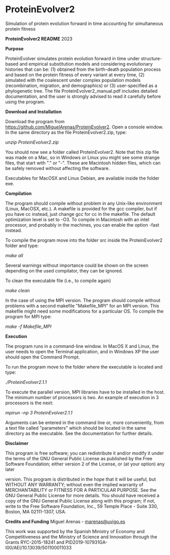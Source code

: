 # ProteinEvolver2
Simulation of protein evolution forward in time accounting for simultaneous protein fitness

**ProteinEvolver2 README**
2023


**Purpose**

ProteinEvolver simulates protein evolution forward in time under structure-based and empirical substitution models and considering evolutionary histories that can be: (1) obtained from the birth-death population process and based on the protein fitness of every variant at every time, (2) simulated with the coalescent under complex population models (recombination, migration, and demographics) or (3) user-specified as a phylogenetic tree. The file ProteinEvolver2_manual.pdf includes detailed documentation, and the user is strongly advised to read it carefully before using the program.

**Download and Installation**

Download the program from https://github.com/MiguelArenas/ProteinEvolver2. Open a console window. In the same directory as the file ProteinEvolver2.zip, type:

_unzip ProteinEvolver2.zip_

You should now see a folder called ProteinEvolver2. Note that this zip file was made on a Mac, so in Windows or Linux you might see some strange files, that start with "." or "-". These are Macintosh hidden files, which can be safely removed without affecting the software.

Executables for MacOSX and Linux Debian, are available inside the folder exe.

**Compilation**

The program should compile without problem in any Unix-like environment (Linux, MacOSX, etc.). A makefile is provided for the gcc compiler, but if you have cc instead, just change gcc for cc in the makefile. The default optimization level is set to -O3. To compile in Macintosh with an intel processor, and probably in the machines, you can enable the option -fast instead.

To compile the program move into the folder src inside the ProteinEvolver2 folder and type:

_make all_

Several warnings without importance could be shown on the screen depending on the used compilator, they can be ignored.

To clean the executable file (i.e., to compile again)

_make clean_

In the case of using the MPI version. The program should compile without problems with a second makefile "Makefile_MPI" for an MPI version. This makefile might need some modifications for a particular OS. To compile the program for MPI type:

_make -f Makefile_MPI_


**Execution**

The program runs in a command-line window. In MacOS X and Linux, the user needs to open the Terminal application, and in Windows XP the user should open the Command Prompt.

To run the program move to the folder where the executable is located and type:

_./ProteinEvolver2.1.1_

To execute the parallel version, MPI libraries have to be installed in the host. The minimum number of processors is two. An example of execution in 3 processors is the next:

_mpirun -np 3 ProteinEvolver2.1.1_

Arguments can be entered in the command line or, more conveniently, from a text file called "parameters" which should be located in the same directory as the executable. See the documentation for further details.


**Disclaimer**

This program is free software; you can redistribute it and/or modify it under the terms of the GNU General Public License as published by the Free Software Foundation; either version 2 of the License, or (at your option) any later 

version. This program is distributed in the hope that it will be useful, but WITHOUT ANY WARRANTY; without even the implied warranty of MERCHANTABILITY or FITNESS FOR A PARTICULAR PURPOSE. See the GNU General Public License for more details. You should have received a copy of the GNU General Public License along with this program; if not, write to the Free Software Foundation, Inc., 59 Temple Place - Suite 330, Boston, MA 02111-1307, USA.



**Credits and Funding**
Miguel Arenas - marenas@uvigo.es


This work was supported by the Spanish Ministry of Economy and Competitiveness and the Ministry of Science and Innovation through the Grants RYC-2015-18241 and PID2019-107931GA-I00/AEI/10.13039/501100011033


